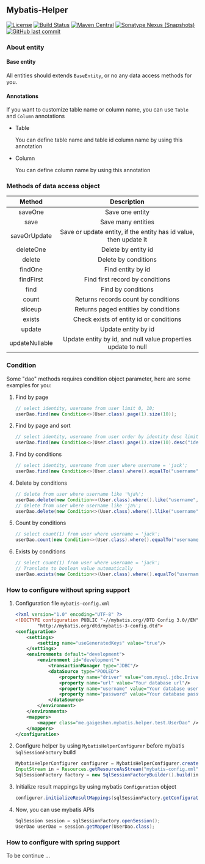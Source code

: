 ## Mybatis-Helper
[![License](http://img.shields.io/:license-apache-brightgreen.svg)](http://www.apache.org/licenses/LICENSE-2.0.html)
[![Build Status](https://travis-ci.org/gaigeshen/mybatis-helper.svg?branch=develop)](https://travis-ci.org/gaigeshen/mybatis-helper)
[![Maven Central](https://img.shields.io/maven-central/v/me.gaigeshen.mybatis/mybatis-helper.svg)](http://mvnrepository.com/artifact/me.gaigeshen.mybatis/mybatis-helper)
[![Sonatype Nexus (Snapshots)](https://img.shields.io/nexus/s/https/oss.sonatype.org/me.gaigeshen.mybatis/mybatis-helper.svg)](https://oss.sonatype.org/content/repositories/snapshots/me/gaigeshen/mybatis/mybatis-helper)
[![GitHub last commit](https://img.shields.io/github/last-commit/gaigeshen/mybatis-helper.svg)](https://github.com/gaigeshen/mybatis-helper/commits)

### About entity

#### Base entity

All entities should extends `BaseEntity`, or no any data access methods for you.

#### Annotations

If you want to customize table name or column name, you can use `Table` and `Column` annotations

- Table

  You can define table name and table id column name by using this annotation

- Column

  You can define column name by using this annotation

### Methods of data access object

|     Method     |                         Description                          |
| :------------: | :----------------------------------------------------------: |
|    saveOne     |                       Save one entity                        |
|      save      |                      Save many entities                      |
|  saveOrUpdate  | Save or update entity, if the entity has id value, then update it |
|   deleteOne    |                     Delete by entity id                      |
|     delete     |                     Delete by conditions                     |
|    findOne     |                      Find entity by id                       |
|   findFirst    |               Find first record by conditions                |
|      find      |                      Find by conditions                      |
|     count      |             Returns records count by conditions              |
|    sliceup     |             Returns paged entities by conditions             |
|     exists     |           Check exists of entity id or conditions            |
|     update     |                     Update entity by id                      |
| updateNullable | Update entity by id, and null value properties update to null |

### Condition

Some "dao" methods requires condition object parameter, here are some examples for you:

1. Find by page

   ```java
   // select identity, username from user limit 0, 10;
   userDao.find(new Condition<>(User.class).page(1).size(10));
   ```

2. Find by page and sort

   ```java
   // select identity, username from user order by identity desc limit 0, 10;
   userDao.find(new Condition<>(User.class).page(1).size(10).desc("identity"));
   ```

3. Find by conditions

   ```java
   // select identity, username from user where username = 'jack';
   userDao.find(new Condition<>(User.class).where().equalTo("username","jack").end());
   ```

4. Delete by conditions

   ```java
   // delete from user where username like '%ja%';
   userDao.delete(new Condition<>(User.class).where().like("username","ja").end());
   // delete from user where username like 'ja%';
   userDao.delete(new Condition<>(User.class).where().llike("username","ja").end());
   ```

5. Count by conditions

   ```java
   // select count(1) from user where username = 'jack';
   userDao.count(new Condition<>(User.class).where().equalTo("username","jack").end());
   ```

6. Exists by conditions

   ```java
   // select count(1) from user where username = 'jack';
   // Translate to boolean value automatically
   userDao.exists(new Condition<>(User.class).where().equalTo("username","jack").end());
   ```

### How to configure without spring support

1. Configuration file `mybatis-config.xml`

   ```xml
   <?xml version="1.0" encoding="UTF-8" ?>
   <!DOCTYPE configuration PUBLIC "-//mybatis.org//DTD Config 3.0//EN"
           "http://mybatis.org/dtd/mybatis-3-config.dtd">
   <configuration>
       <settings>
           <setting name="useGeneratedKeys" value="true"/>
       </settings>
       <environments default="development">
           <environment id="development">
               <transactionManager type="JDBC"/>
               <dataSource type="POOLED">
                   <property name="driver" value="com.mysql.jdbc.Driver"/>
                   <property name="url" value="Your database url"/>
                   <property name="username" value="Your database username"/>
                   <property name="password" value="Your database password"/>
               </dataSource>
           </environment>
       </environments>
       <mappers>
           <mapper class="me.gaigeshen.mybatis.helper.test.UserDao" />
       </mappers>
   </configuration>
   ```

2. Configure helper by using `MybatisHelperConfigurer` before mybatis `SqlSessionFactory` build

   ```java
   MybatisHelperConfigurer configurer = MybatisHelperConfigurer.create().configure();
   InputStream in = Resources.getResourceAsStream("mybatis-config.xml");
   SqlSessionFactory factory = new SqlSessionFactoryBuilder().build(in);
   ```

3. Initialize result mappings by using mybatis `Configuration` object

   ```java
   configurer.initializeResultMappings(sqlSessionFactory.getConfiguration());
   ```

4. Now, you can use mybatis APIs

   ```java
   SqlSession session = sqlSessionFactory.openSession();
   UserDao userDao = session.getMapper(UserDao.class);
   ```

### How to configure with spring support

To be continue ...

